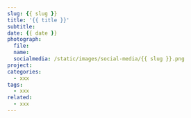 ```yaml
---
slug: {{ slug }}
title: '{{ title }}'
subtitle: 
date: {{ date }}
photograph: 
  file: 
  name: 
  socialmedia: /static/images/social-media/{{ slug }}.png
project: 
categories:
  - xxx
tags:
  - xxx
related:
  - xxx
---
```




<!-- more -->

